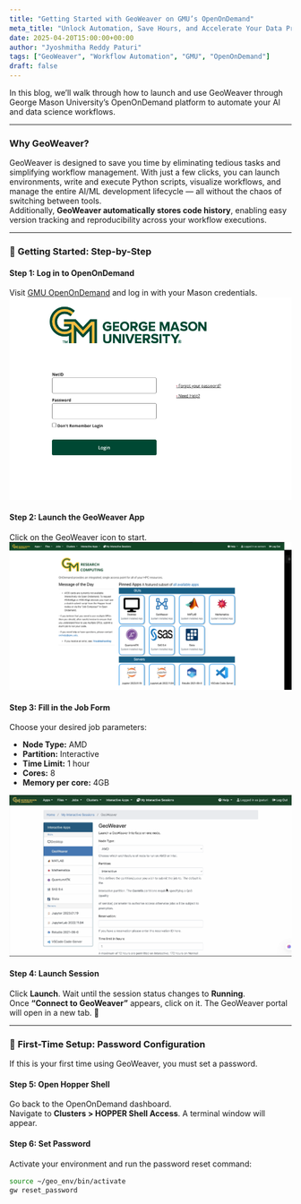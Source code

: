 ```yaml
---
title: "Getting Started with GeoWeaver on GMU’s OpenOnDemand"
meta_title: "Unlock Automation, Save Hours, and Accelerate Your Data Projects"
date: 2025-04-20T15:00:00+00:00
author: "Jyoshmitha Reddy Paturi"
tags: ["GeoWeaver", "Workflow Automation", "GMU", "OpenOnDemand"]
draft: false
---
```


In this blog, we’ll walk through how to launch and use GeoWeaver through George Mason University’s OpenOnDemand platform to automate your AI and data science workflows.

---

### **Why GeoWeaver?**

GeoWeaver is designed to save you time by eliminating tedious tasks and simplifying workflow management. With just a few clicks, you can launch environments, write and execute Python scripts, visualize workflows, and manage the entire AI/ML development lifecycle — all without the chaos of switching between tools.  
Additionally, **GeoWeaver automatically stores code history**, enabling easy version tracking and reproducibility across your workflow executions.

---

### 🚀 **Getting Started: Step-by-Step**

#### **Step 1: Log in to OpenOnDemand**
Visit [GMU OpenOnDemand](https://ondemand.orc.gmu.edu) and log in with your Mason credentials.  
![OpenOnDemand Login](https://github.com/JYOSHREDDY/geoweaver-site/blob/main/assets/images/hopper_blog_imgs/hopper1.png)

#### **Step 2: Launch the GeoWeaver App**
Click on the GeoWeaver icon to start.  
![Launch App](https://github.com/JYOSHREDDY/geoweaver-site/blob/main/assets/images/hopper_blog_imgs/hop2.png)

#### **Step 3: Fill in the Job Form**
Choose your desired job parameters:
- **Node Type:** AMD  
- **Partition:** Interactive  
- **Time Limit:** 1 hour  
- **Cores:** 8  
- **Memory per core:** 4GB  

![Form Example](https://github.com/JYOSHREDDY/geoweaver-site/blob/main/assets/images/hopper_blog_imgs/hop4.png)

#### **Step 4: Launch Session**
Click **Launch**. Wait until the session status changes to **Running**.  
Once **“Connect to GeoWeaver”** appears, click on it. The GeoWeaver portal will open in a new tab. 🎉

---

### 🔐 **First-Time Setup: Password Configuration**

If this is your first time using GeoWeaver, you must set a password.

#### **Step 5: Open Hopper Shell**
Go back to the OpenOnDemand dashboard.  
Navigate to **Clusters > HOPPER Shell Access**. A terminal window will appear.

#### **Step 6: Set Password**
Activate your environment and run the password reset command:

```bash
source ~/geo_env/bin/activate  
gw reset_password
